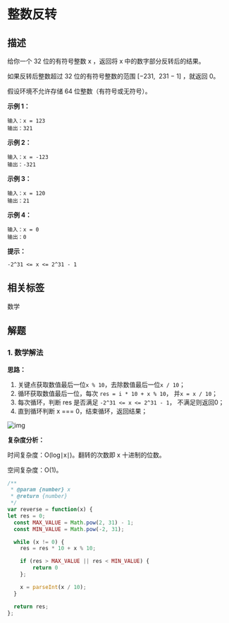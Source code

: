 # 整数反转

## 描述

给你一个 32 位的有符号整数 x ，返回将 x 中的数字部分反转后的结果。

如果反转后整数超过 32 位的有符号整数的范围 [−231,  231 − 1] ，就返回 0。

假设环境不允许存储 64 位整数（有符号或无符号）。
 

**示例 1：**
```
输入：x = 123
输出：321
```

**示例 2：**

```
输入：x = -123
输出：-321
```

**示例 3：**

```
输入：x = 120
输出：21
```

**示例 4：**

```
输入：x = 0
输出：0
```

**提示：**

```
-2^31 <= x <= 2^31 - 1
```

## 相关标签

数学

## 解题

### 1. 数学解法

**思路：**

1. 关键点获取数值最后一位`x % 10`，去除数值最后一位`x / 10`；
2. 循环获取数值最后一位，每次 `res = i * 10 + x % 10`， 并`x = x / 10`；
3. 每次循环，判断 res 是否满足 `-2^31 <= x <= 2^31 - 1`， 不满足则返回0；
4. 直到循环判断 x === 0，结束循环，返回结果；

![img](../../image/5.png)

**复杂度分析：**

时间复杂度：O(log∣x∣)。翻转的次数即 x 十进制的位数。

空间复杂度：O(1)。

```js
/**
 * @param {number} x
 * @return {number}
 */
var reverse = function(x) {
let res = 0;
  const MAX_VALUE = Math.pow(2, 31) - 1;
  const MIN_VALUE = Math.pow(-2, 31);

  while (x != 0) {
    res = res * 10 + x % 10;

    if (res > MAX_VALUE || res < MIN_VALUE) {
        return 0
    };

    x = parseInt(x / 10);
  }

  return res;
};
```
